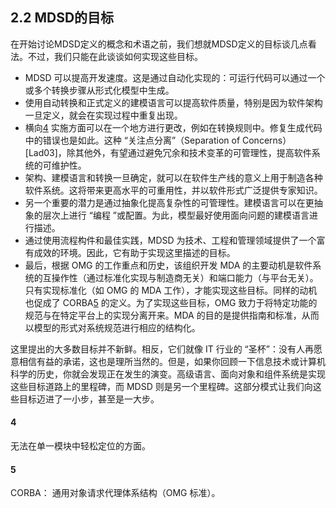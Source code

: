 ## 2.2 MDSD的目标
在开始讨论MDSD定义的概念和术语之前，我们想就MDSD定义的目标谈几点看法。不过，我们只能在此谈谈如何实现这些目标。

- MDSD 可以提高开发速度。这是通过自动化实现的：可运行代码可以通过一个或多个转换步骤从形式化模型中生成。
- 使用自动转换和正式定义的建模语言可以提高软件质量，特别是因为软件架构一旦定义，就会在实现过程中重复出现。
- 横向[4](#4) 实施方面可以在一个地方进行更改，例如在转换规则中。修复生成代码中的错误也是如此。这种 “关注点分离”（Separation of Concerns）[Lad03]，除其他外，有望通过避免冗余和技术变革的可管理性，提高软件系统的可维护性。
- 架构、建模语言和转换一旦确定，就可以在软件生产线的意义上用于制造各种软件系统。这将带来更高水平的可重用性，并以软件形式广泛提供专家知识。
- 另一个重要的潜力是通过抽象化提高复杂性的可管理性。建模语言可以在更抽象的层次上进行 “编程 ”或配置。为此，模型最好使用面向问题的建模语言进行描述。
- 通过使用流程构件和最佳实践，MDSD 为技术、工程和管理领域提供了一个富有成效的环境。因此，它有助于实现这里描述的目标。
- 最后，根据 OMG 的工作重点和历史，该组织开发 MDA 的主要动机是软件系统的互操作性（通过标准化实现与制造商无关）和端口能力（与平台无关）。只有实现标准化（如 OMG 的 MDA 工作），才能实现这些目标。同样的动机也促成了 CORBA[5](#5) 的定义。为了实现这些目标，OMG 致力于将特定功能的规范与在特定平台上的实现分离开来。MDA 的目的是提供指南和标准，从而以模型的形式对系统规范进行相应的结构化。

这里提出的大多数目标并不新鲜。相反，它们就像 IT 行业的 “圣杯”：没有人再愿意相信有益的承诺，这也是理所当然的。但是，如果你回顾一下信息技术或计算机科学的历史，你就会发现正在发生的演变。高级语言、面向对象和组件系统是实现这些目标道路上的里程碑，而 MDSD 则是另一个里程碑。这部分模式让我们向这些目标迈进了一小步，甚至是一大步。

#### 4 
无法在单一模块中轻松定位的方面。

#### 5 
CORBA： 通用对象请求代理体系结构（OMG 标准）。

